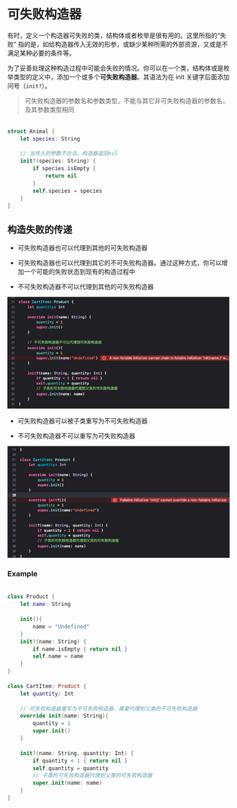 # 可失败构造器

有时，定义一个构造器可失败的类，结构体或者枚举是很有用的。这里所指的“失败” 指的是，如给构造器传入无效的形参，或缺少某种所需的外部资源，又或是不满足某种必要的条件等。


为了妥善处理这种构造过程中可能会失败的情况。你可以在一个类，结构体或是枚举类型的定义中，添加一个或多个**可失败构造器**。其语法为在 init 关键字后面添加问号（`init?`）。

> 可失败构造器的参数名和参数类型，不能与其它非可失败构造器的参数名，及其参数类型相同


```swift

struct Animal {
    let species: String

    // 当传入的参数不合法，构造器返回nil
    init?(species: String) {
        if species.isEmpty {
            return nil
        }
        self.species = species
    }
}
```

## 构造失败的传递

- 可失败构造器也可以代理到其他的可失败构造器

- 可失败构造器也可以代理到其它的不可失败构造器。通过这种方式，你可以增加一个可能的失败状态到现有的构造过程中

- 不可失败构造器不可以代理到其他的可失败构造器

![](https://github.com/existorlive/existorlivepic/raw/master/%E6%88%AA%E5%B1%8F2020-12-09%20%E4%B8%8B%E5%8D%887.22.51.png)

- 可失败构造器可以被子类重写为不可失败构造器

- 不可失败构造器不可以重写为可失败构造器

![](https://github.com/existorlive/existorlivepic/raw/master/%E6%88%AA%E5%B1%8F2020-12-09%20%E4%B8%8B%E5%8D%887.30.40.png)



### Example

```swift

class Product {
    let name: String
    
    init(){
        name = "Undefined"
    }
    init?(name: String) {
        if name.isEmpty { return nil }
        self.name = name
    }
}

class CartItem: Product {
    let quantity: Int

    // 可失败构造器重写为不可失败构造器，需要代理到父类的不可失败构造器
    override init(name: String){
        quantity = 1
        super.init()
    }

    init?(name: String, quantity: Int) {
        if quantity < 1 { return nil }
        self.quantity = quantity
        // 子类的可失败构造器代理到父类的可失败构造器
        super.init(name: name)
    }
}

```